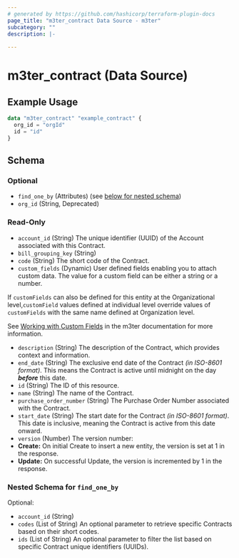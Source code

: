 ```yaml
---
# generated by https://github.com/hashicorp/terraform-plugin-docs
page_title: "m3ter_contract Data Source - m3ter"
subcategory: ""
description: |-
  
---
```


# m3ter_contract (Data Source)



## Example Usage

```terraform
data "m3ter_contract" "example_contract" {
  org_id = "orgId"
  id = "id"
}
```

<!-- schema generated by tfplugindocs -->
## Schema

### Optional

- `find_one_by` (Attributes) (see [below for nested schema](#nestedatt--find_one_by))
- `org_id` (String, Deprecated)

### Read-Only

- `account_id` (String) The unique identifier (UUID) of the Account associated with this Contract.
- `bill_grouping_key` (String)
- `code` (String) The short code of the Contract.
- `custom_fields` (Dynamic) User defined fields enabling you to attach custom data. The value for a custom field can be either a string or a number.

If `customFields` can also be defined for this entity at the Organizational level,`customField` values defined at individual level override values of `customFields` with the same name defined at Organization level.

See [Working with Custom Fields](https://www.m3ter.com/docs/guides/creating-and-managing-products/working-with-custom-fields) in the m3ter documentation for more information.
- `description` (String) The description of the Contract, which provides context and information.
- `end_date` (String) The exclusive end date of the Contract *(in ISO-8601 format)*. This means the Contract is active until midnight on the day ***before*** this date.
- `id` (String) The ID of this resource.
- `name` (String) The name of the Contract.
- `purchase_order_number` (String) The Purchase Order Number associated with the Contract.
- `start_date` (String) The start date for the Contract *(in ISO-8601 format)*. This date is inclusive, meaning the Contract is active from this date onward.
- `version` (Number) The version number:
- **Create:** On initial Create to insert a new entity, the version is set at 1 in the response.
- **Update:** On successful Update, the version is incremented by 1 in the response.

<a id="nestedatt--find_one_by"></a>
### Nested Schema for `find_one_by`

Optional:

- `account_id` (String)
- `codes` (List of String) An optional parameter to retrieve specific Contracts based on their short codes.
- `ids` (List of String) An optional parameter to filter the list based on specific Contract unique identifiers (UUIDs).
